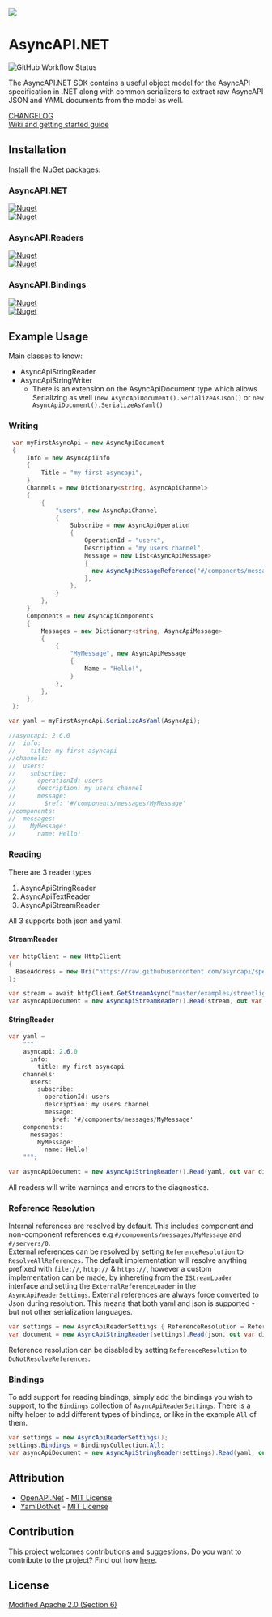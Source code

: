 ![](docs/lego-async-mark.drawio.png)

# AsyncAPI.NET

![GitHub Workflow Status](https://img.shields.io/github/actions/workflow/status/LEGO/AsyncAPI.NET/ci.yml?label=Build%20%26%20Test&style=for-the-badge)  


The AsyncAPI.NET SDK contains a useful object model for the AsyncAPI specification in .NET along with common serializers to extract raw AsyncAPI JSON and YAML documents from the model as well.

[CHANGELOG](https://github.com/LEGO/AsyncAPI.NET/blob/main/CHANGELOG.md)  
[Wiki and getting started guide](https://github.com/LEGO/AsyncAPI.NET/wiki)

## Installation

Install the NuGet packages:
### AsyncAPI.NET
[![Nuget](https://img.shields.io/nuget/v/AsyncAPI.NET?label=AsyncAPI.NET&style=for-the-badge)](https://www.nuget.org/packages/AsyncAPI.NET/)  
[![Nuget](https://img.shields.io/nuget/vpre/AsyncAPI.NET?label=AsyncAPI.NET-Preview&style=for-the-badge)](https://www.nuget.org/packages/AsyncAPI.NET/)  

### AsyncAPI.Readers
[![Nuget](https://img.shields.io/nuget/v/AsyncAPI.NET.Readers?label=AsyncAPI.Readers&style=for-the-badge)](https://www.nuget.org/packages/AsyncAPI.NET.Readers/)  
[![Nuget](https://img.shields.io/nuget/vpre/AsyncAPI.NET.Readers?label=AsyncAPI.Readers-Preview&style=for-the-badge)](https://www.nuget.org/packages/AsyncAPI.NET.Readers/)  

### AsyncAPI.Bindings
[![Nuget](https://img.shields.io/nuget/v/AsyncAPI.NET.Bindings?label=AsyncAPI.Bindings&style=for-the-badge)](https://www.nuget.org/packages/AsyncAPI.NET.Bindings/)  
[![Nuget](https://img.shields.io/nuget/vpre/AsyncAPI.NET.Bindings?label=AsyncAPI.Bindings-Preview&style=for-the-badge)](https://www.nuget.org/packages/AsyncAPI.NET.Bindings/)  
## Example Usage

Main classes to know:

* AsyncApiStringReader
* AsyncApiStringWriter
  * There is an extension on the AsyncApiDocument type which allows Serializing as well (`new AsyncApiDocument().SerializeAsJson()` or `new AsyncApiDocument().SerializeAsYaml()`

### Writing

```csharp
 var myFirstAsyncApi = new AsyncApiDocument
 {
     Info = new AsyncApiInfo
     {
         Title = "my first asyncapi",
     },
     Channels = new Dictionary<string, AsyncApiChannel>
     {
         {
             "users", new AsyncApiChannel
             {
                 Subscribe = new AsyncApiOperation
                 {
                     OperationId = "users",
                     Description = "my users channel",
                     Message = new List<AsyncApiMessage>
                     {
                       new AsyncApiMessageReference("#/components/messages/MyMessage"),
                     },
                 },
             }
         },
     },
     Components = new AsyncApiComponents
     {
         Messages = new Dictionary<string, AsyncApiMessage>
         {
             {
                 "MyMessage", new AsyncApiMessage
                 {
                     Name = "Hello!",
                 }
             },
         },
     },
 };

var yaml = myFirstAsyncApi.SerializeAsYaml(AsyncApi);

//asyncapi: 2.6.0
//  info:
//    title: my first asyncapi
//channels:
//  users:
//    subscribe:
//      operationId: users
//      description: my users channel
//      message:
//        $ref: '#/components/messages/MyMessage'
//components:
//  messages:
//    MyMessage:
//      name: Hello!
```


### Reading

There are 3 reader types
1. AsyncApiStringReader
2. AsyncApiTextReader
3. AsyncApiStreamReader

All 3 supports both json and yaml.

#### StreamReader
```csharp
var httpClient = new HttpClient
{
  BaseAddress = new Uri("https://raw.githubusercontent.com/asyncapi/spec/"),
};

var stream = await httpClient.GetStreamAsync("master/examples/streetlights-kafka.yml");
var asyncApiDocument = new AsyncApiStreamReader().Read(stream, out var diagnostic);
```

#### StringReader
```csharp
var yaml =
	"""
	asyncapi: 2.6.0
	  info:
	    title: my first asyncapi
	channels:
	  users:
	    subscribe:
	      operationId: users
	      description: my users channel
	      message:
	        $ref: '#/components/messages/MyMessage'
	components:
	  messages:
	    MyMessage:
	      name: Hello!
	""";

var asyncApiDocument = new AsyncApiStringReader().Read(yaml, out var diagnostic);
```
All readers will write warnings and errors to the diagnostics.


### Reference Resolution
Internal references are resolved by default. This includes component and non-component references e.g `#/components/messages/MyMessage` and `#/servers/0`.  
External references can be resolved by setting `ReferenceResolution` to `ResolveAllReferences`.
The default implementation will resolve anything prefixed with `file://`, `http://` & `https://`, however a custom implementation can be made, by inhereting from the `IStreamLoader` interface and setting the `ExternalReferenceLoader` in the `AsyncApiReaderSettings`.
External references are always force converted to Json during resolution. This means that both yaml and json is supported - but not other serialization languages.

```csharp
var settings = new AsyncApiReaderSettings { ReferenceResolution = ReferenceResolution.ResolveAllReferences };
var document = new AsyncApiStringReader(settings).Read(json, out var diagnostics);
```



Reference resolution can be disabled by setting `ReferenceResolution` to `DoNotResolveReferences`. 

### Bindings
To add support for reading bindings, simply add the bindings you wish to support, to the `Bindings` collection of `AsyncApiReaderSettings`.
There is a nifty helper to add different types of bindings, or like in the example `All` of them.

```csharp
var settings = new AsyncApiReaderSettings();
settings.Bindings = BindingsCollection.All;
var asyncApiDocument = new AsyncApiStringReader(settings).Read(yaml, out var diagnostic);
```

## Attribution

* [OpenAPI.Net](https://github.com/microsoft/OpenAPI.NET) - [MIT License](https://github.com/microsoft/OpenAPI.NET/blob/vnext/LICENSE)
* [YamlDotNet](https://github.com/aaubry/YamlDotNet) - [MIT License](https://github.com/aaubry/YamlDotNet/blob/master/LICENSE.txt)

## Contribution

This project welcomes contributions and suggestions.
Do you want to contribute to the project? Find out how [here](CONTRIBUTING.md).

## License
[Modified Apache 2.0 (Section 6)](https://github.com/LEGO/AsyncAPI.NET/blob/main/LICENSE.txt)
